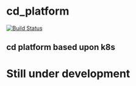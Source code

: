 # cd_platform 
[![Build Status](https://app.travis-ci.com/nainaiguan/cd_platform.svg?branch=master)](https://app.travis-ci.com/nainaiguan/cd_platform)
## cd platform based upon k8s

# Still under development
